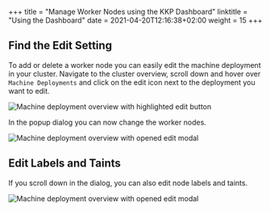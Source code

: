 +++
title = "Manage Worker Nodes using the KKP Dashboard"
linktitle = "Using the Dashboard"
date = 2021-04-20T12:16:38+02:00
weight = 15
+++


## Find the Edit Setting

To add or delete a worker node you can easily edit the machine deployment in your cluster. Navigate to the cluster overview, scroll down and hover over `Machine Deployments` and click on the edit icon next to the deployment you want to edit.

![Machine deployment overview with highlighted edit button](@/images/ui/md-edit.png?classes=shadow,border "Machine deployment overview with highlighted edit button")

In the popup dialog you can now change the worker nodes.

![Machine deployment overview with opened edit modal](@/images/ui/md-edit-dialog1.png?height=350px&classes=shadow,border "Machine deployment overview with opened edit modal")

## Edit Labels and Taints

If you scroll down in the dialog, you can also edit node labels and taints.

![Machine deployment overview with opened edit modal](@/images/ui/md-edit-dialog2.png?height=350px&classes=shadow,border "Machine deployment overview with opened edit modal")
